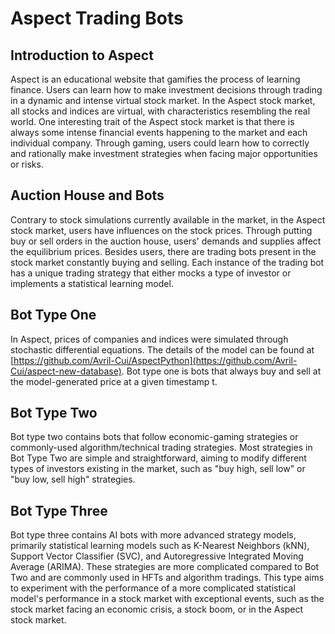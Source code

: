 # Aspect Trading Bots

## Introduction to Aspect
Aspect is an educational website that gamifies the process of learning finance. Users can learn how to make investment decisions through trading in a dynamic and intense virtual stock market.
In the Aspect stock market, all stocks and indices are virtual, with characteristics resembling the real world. One interesting trait of the Aspect stock market is that there is always some intense financial events happening to the market and each individual company. Through gaming, users could learn how to correctly and rationally make investment strategies when facing major opportunities or risks.

## Auction House and Bots
Contrary to stock simulations currently available in the market, in the Aspect stock market, users have influences on the stock prices.
Through putting buy or sell orders in the auction house, users' demands and supplies affect the equilibrium prices.
Besides users, there are trading bots present in the stock market constantly buying and selling. Each instance of the trading bot has a unique trading
strategy that either mocks a type of investor or implements a statistical learning model.

## Bot Type One
In Aspect, prices of companies and indices were simulated through stochastic differential equations. The details of the model can be found at [https://github.com/Avril-Cui/AspectPython](https://github.com/Avril-Cui/aspect-new-database).
Bot type one is bots that always buy and sell at the model-generated price at a given timestamp t.

## Bot Type Two
Bot type two contains bots that follow economic-gaming strategies or commonly-used algorithm/technical trading strategies.
Most strategies in Bot Type Two are simple and straightforward, aiming to modify different types of investors existing in the market, such as
"buy high, sell low" or "buy low, sell high" strategies.

## Bot Type Three
Bot type three contains AI bots with more advanced strategy models, primarily statistical learning models such as K-Nearest Neighbors (kNN), Support Vector Classifier (SVC), and Autoregressive Integrated Moving Average (ARIMA).
These strategies are more complicated compared to Bot Two and are commonly used in HFTs and algorithm tradings.
This type aims to experiment with the performance of a more complicated statistical model's performance in a stock market with exceptional events, such as the stock market facing an economic crisis, a stock boom, or in the Aspect stock market.


